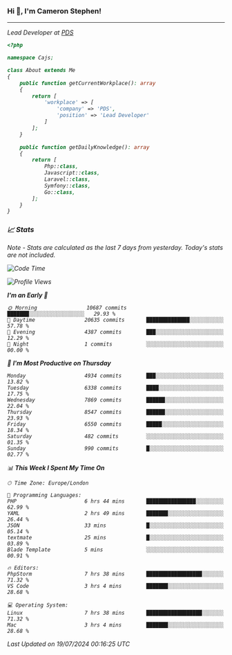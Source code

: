 ### Hi 👋, I'm Cameron Stephen!
<hr>
<p><em>Lead Developer at <a href="https://prindatasolutions.co.uk">PDS</a></p>


```php
<?php

namespace Cajs;

class About extends Me
{
    public function getCurrentWorkplace(): array
    {
        return [
            'workplace' => [
                'company' => 'PDS',
                'position' => 'Lead Developer'
            ]
        ];
    }

    public function getDailyKnowledge(): array
    {
        return [
            Php::class,
            Javascript::class,
            Laravel::class,
            Symfony::class,
            Go::class,
        ];
    }
}
```

### 📈 Stats
<p><em>Note - Stats are calculated as the last 7 days from yesterday. Today's stats are not included.</em></p>


<!--START_SECTION:waka-->
![Code Time](http://img.shields.io/badge/Code%20Time-3%2C880%20hrs%2026%20mins-blue)

![Profile Views](http://img.shields.io/badge/Profile%20Views-0-blue)

**I'm an Early 🐤** 

```text
🌞 Morning                10687 commits       ███████░░░░░░░░░░░░░░░░░░   29.93 % 
🌆 Daytime                20635 commits       ██████████████░░░░░░░░░░░   57.78 % 
🌃 Evening                4387 commits        ███░░░░░░░░░░░░░░░░░░░░░░   12.29 % 
🌙 Night                  1 commits           ░░░░░░░░░░░░░░░░░░░░░░░░░   00.00 % 
```
📅 **I'm Most Productive on Thursday** 

```text
Monday                   4934 commits        ███░░░░░░░░░░░░░░░░░░░░░░   13.82 % 
Tuesday                  6338 commits        ████░░░░░░░░░░░░░░░░░░░░░   17.75 % 
Wednesday                7869 commits        ██████░░░░░░░░░░░░░░░░░░░   22.04 % 
Thursday                 8547 commits        ██████░░░░░░░░░░░░░░░░░░░   23.93 % 
Friday                   6550 commits        █████░░░░░░░░░░░░░░░░░░░░   18.34 % 
Saturday                 482 commits         ░░░░░░░░░░░░░░░░░░░░░░░░░   01.35 % 
Sunday                   990 commits         █░░░░░░░░░░░░░░░░░░░░░░░░   02.77 % 
```


📊 **This Week I Spent My Time On** 

```text
🕑︎ Time Zone: Europe/London

💬 Programming Languages: 
PHP                      6 hrs 44 mins       ████████████████░░░░░░░░░   62.99 % 
YAML                     2 hrs 49 mins       ███████░░░░░░░░░░░░░░░░░░   26.44 % 
JSON                     33 mins             █░░░░░░░░░░░░░░░░░░░░░░░░   05.14 % 
textmate                 25 mins             █░░░░░░░░░░░░░░░░░░░░░░░░   03.89 % 
Blade Template           5 mins              ░░░░░░░░░░░░░░░░░░░░░░░░░   00.91 % 

🔥 Editors: 
PhpStorm                 7 hrs 38 mins       ██████████████████░░░░░░░   71.32 % 
VS Code                  3 hrs 4 mins        ███████░░░░░░░░░░░░░░░░░░   28.68 % 

💻 Operating System: 
Linux                    7 hrs 38 mins       ██████████████████░░░░░░░   71.32 % 
Mac                      3 hrs 4 mins        ███████░░░░░░░░░░░░░░░░░░   28.68 % 
```


 Last Updated on 19/07/2024 00:16:25 UTC
<!--END_SECTION:waka-->
